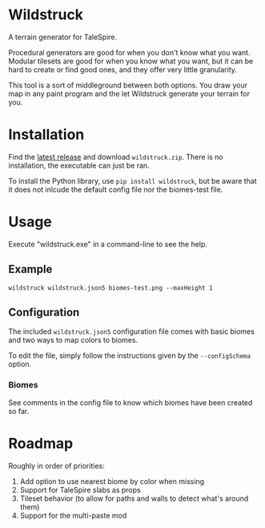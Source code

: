 # Wildstruck

A terrain generator for TaleSpire.

Procedural generators are good for when you don't know what you want. Modular tilesets are good for
when you know what you want, but it can be hard to create or find good ones, and they offer very
little granularity.

This tool is a sort of middleground between both options. You draw your map in any paint program and
the let Wildstruck generate your terrain for you.

# Installation

Find the [latest release](https://github.com/EmperorCookie/wildstruck/releases) and download `wildstruck.zip`. There is no installation, the executable can just be ran.

To install the Python library, use `pip install wildstruck`, but be aware that it does not inlcude
the default config file nor the biomes-test file.

# Usage

Execute "wildstruck.exe" in a command-line to see the help.

## Example

```
wildstruck wildstruck.json5 biomes-test.png --maxHeight 1
```

## Configuration

The included `wildstruck.json5` configuration file comes with basic biomes and two ways to map
colors to biomes.

To edit the file, simply follow the instructions given by the `--configSchema` option.

### Biomes

See comments in the config file to know which biomes have been created so far.

# Roadmap

Roughly in order of priorities:

1. Add option to use nearest biome by color when missing
1. Support for TaleSpire slabs as props
1. Tileset behavior (to allow for paths and walls to detect what's around them)
1. Support for the multi-paste mod

